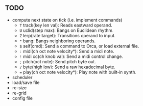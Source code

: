 ## TODO

* compute next state on tick (i.e. implement commands)
  - `T` track(key len val): Reads eastward operand.
  - `U` uclid(step max): Bangs on Euclidean rhythm.
  - `Z` lerp(rate target): Transitions operand to input.
  - `*` bang: Bangs neighboring operands.
  - `$` self(cmd): Send a command to Orca, or load external file.
  - `:` midi(ch oct note velocity*): Send a midi note.
  - `!` midi cc(ch knob val): Send a midi control change.
  - `;` pitch(oct note): Send pitch byte out.
  - `/` byte(high low): Send a raw hexadecimal byte.
  - `=` play(ch oct note velocity*): Play note with built-in synth.
* scheduler
* load/save file
* re-size
* re-grid
* config file
